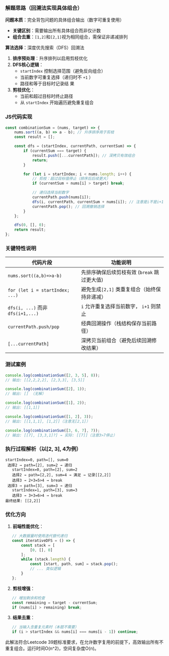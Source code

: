 ### 解题思路（回溯法实现具体组合）

**问题本质**：完全背包问题的具体组合输出（数字可重复使用）

* **关键区别**：需要输出所有具体组合而非仅计数
* **组合去重**：`[1,2]`和`[2,1]`视为相同组合，需保证非递减排列

**算法选择**：深度优先搜索（DFS）回溯法

1. **排序预处理**：升序排列以启用剪枝优化
2. **DFS核心逻辑**：
   - `startIndex` 控制选择范围（避免反向组合）
   - 当前数字可重复选择（递归时不 `+1` ）
   - 路径和等于目标时记录结 果
3. **剪枝优化**：
   - 当前和超过目标时终止路径
   - 从 `startIndex` 开始遍历避免重复组合

### JS代码实现

```javascript
const combinationSum = (nums, target) => {
    nums.sort((a, b) => a - b); // 升序排序用于剪枝
    const result = [];

    const dfs = (startIndex, currentPath, currentSum) => {
        if (currentSum === target) {
            result.push([...currentPath]); // 深拷贝有效组合
            return;
        }

        for (let i = startIndex; i < nums.length; i++) {
            // 剪枝：超过目标值停止（排序后后续更大）
            if (currentSum + nums[i] > target) break;

            // 递归选择当前数字
            currentPath.push(nums[i]);
            dfs(i, currentPath, currentSum + nums[i]); // 注意是i不是i+1（可重复使用）
            currentPath.pop(); // 回溯撤销选择
        }
    };

    dfs(0, [], 0);
    return result;
};
```

### 关键特性说明


| 代码片段                          | 功能说明                                     |
| --------------------------------- | -------------------------------------------- |
| `nums.sort((a,b)=>a-b)`           | 先排序确保后续剪枝有效 (`break` 跳过更大值)  |
| `for (let i = startIndex; ...)`   | 避免生成`[2,1]` 类重复组合（始终保持非递减） |
| `dfs(i, ...)` 而非 `dfs(i+1,...)` | `i` 允许重复选择当前数字， `i+1` 则禁止      |
| `currentPath.push/pop`            | 经典回溯操作（栈结构保存当前路径）           |
| `[...currentPath]`                | 深拷贝当前组合（避免后续回溯修改结果）       |

### 测试案例

```javascript
console.log(combinationSum([2, 3, 5], 8));
// 输出: [[2,2,2,2], [2,3,3], [3,5]]

console.log(combinationSum([2], 1));
// 输出: [] （无解）

console.log(combinationSum([1], 2));
// 输出: [[1,1]]

console.log(combinationSum([1, 2], 3));
// 输出: [[1,1,1], [1,2]]（注意无[2,1]）

console.log(combinationSum([3, 6, 7], 7));
// 输出: [[7], [3,3,1]?] → 实际: [[7]]（注意3>7停止）
```

### 执行过程解析（以[2, 3], 4为例）

```
startIndex=0, path=[], sum=0
 选择2 → path=[2], sum=2 → 递归
   startIndex=0, path=[2], sum=2
   选择2 → path=[2,2], sum=4 → 满足 → 记录[[2,2]]
   选择3 → 2+3=5>4 → break
 选择3 → path=[3], sum=3 → 递归
   startIndex=1, path=[3], sum=3
   选择3 → 3+3=6>4 → break
最终结果: [[2,2]]
```

### 优化方向

1. **前端性能优化**：

```javascript
   // 大数据量时使用迭代替代递归
   const iterativeDFS = () => {
       const stack = [
           [0, [], 0]
       ];
       while (stack.length) {
           const [start, path, sum] = stack.pop();
           // ... 类似逻辑
       }
   };
```

2. **剪枝增强**：

```javascript
   // 增加剩余和检查
   const remaining = target - currentSum;
   if (nums[i] > remaining) break;
```

3. **结果去重**：

```javascript
   // 当输入含重复元素时（本题不需要）
   if (i > startIndex && nums[i] === nums[i - 1]) continue;
```

此解法符合Leetcode 39题标准要求，在允许数字复用的前提下，高效输出所有不重复组合。运行时间O(n^2)，空间复杂度O(n)。
